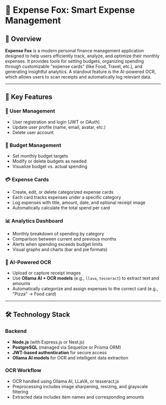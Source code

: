 # 💸 Expense Fox: Smart Expense Management

## 📘 Overview
**Expense Fox** is a modern personal finance management application designed to help users efficiently track, analyze, and optimize their monthly expenses. It provides tools for setting budgets, organizing spending through customizable "expense cards" (like Food, Travel, etc.), and generating insightful analytics. A standout feature is the AI-powered OCR, which allows users to scan receipts and automatically log relevant data.

---

## 🔑 Key Features

### 👤 User Management
- User registration and login (JWT or OAuth)
- Update user profile (name, email, avatar, etc.)
- Delete user account

### 💼 Budget Management
- Set monthly budget targets
- Modify or delete budgets as needed
- Visualize budget vs. actual spending

### 💳 Expense Cards
- Create, edit, or delete categorized expense cards
- Each card tracks expenses under a specific category
- Log expenses with title, amount, date, and optional receipt image
- Automatically calculate the total spend per card

### 📊 Analytics Dashboard
- Monthly breakdown of spending by category
- Comparison between current and previous months
- Alerts when spending exceeds budget limits
- Visual graphs and charts (bar and pie formats)

### 🧠 AI-Powered OCR
- Upload or capture receipt images
- Use **Ollama AI + OCR models** (e.g., `llava`, `tesseract`) to extract text and amounts
- Automatically categorize and assign expenses to the correct card (e.g., "Pizza" → Food card)

---

## 🛠️ Technology Stack

### Backend
- **Node.js** (with Express.js or Nest.js)
- **PostgreSQL** (managed via Sequelize or Prisma ORM)
- **JWT-based authentication** for secure access
- **Ollama AI models** for OCR and intelligent data extraction

### OCR Workflow
- OCR handled using Ollama AI, LLaVA, or tesseract.js
- Preprocessing includes image sharpening, resizing, and grayscale filtering
- Extracted data includes item names and corresponding amounts

